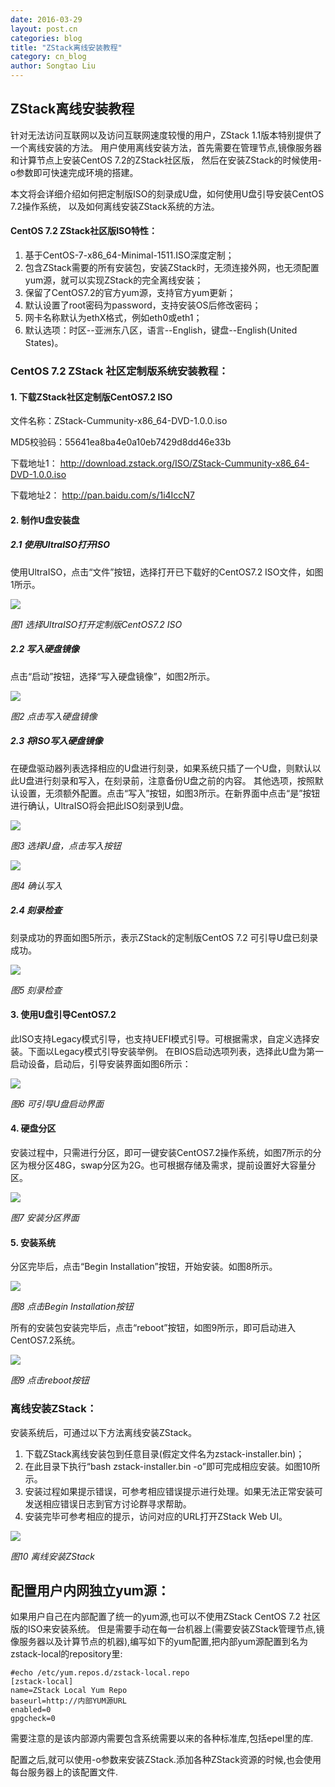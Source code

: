 ```yaml
---
date: 2016-03-29
layout: post.cn
categories: blog
title: "ZStack离线安装教程"
category: cn_blog
author: Songtao Liu
---
```


## ZStack离线安装教程
针对无法访问互联网以及访问互联网速度较慢的用户，ZStack 1.1版本特别提供了一个离线安装的方法。
用户使用离线安装方法，首先需要在管理节点,镜像服务器和计算节点上安装CentOS 7.2的ZStack社区版，
然后在安装ZStack的时候使用-o参数即可快速完成环境的搭建。

本文将会详细介绍如何把定制版ISO的刻录成U盘，如何使用U盘引导安装CentOS 7.2操作系统，
以及如何离线安装ZStack系统的方法。

#### CentOS 7.2 ZStack社区版ISO特性：
1.	基于CentOS-7-x86_64-Minimal-1511.ISO深度定制；
2.	包含ZStack需要的所有安装包，安装ZStack时，无须连接外网，也无须配置yum源，就可以实现ZStack的完全离线安装；
3.	保留了CentOS7.2的官方yum源，支持官方yum更新；
4.	默认设置了root密码为password，支持安装OS后修改密码；
5.	网卡名称默认为ethX格式，例如eth0或eth1；
6.	默认选项：时区--亚洲东八区，语言--English，键盘--English(United States)。

### CentOS 7.2 ZStack 社区定制版系统安装教程：

#### 1.	下载ZStack社区定制版CentOS7.2 ISO
文件名称：ZStack-Cummunity-x86_64-DVD-1.0.0.iso 

MD5校验码：55641ea8ba4e0a10eb7429d8dd46e33b 

下载地址1：
http://download.zstack.org/ISO/ZStack-Cummunity-x86_64-DVD-1.0.0.iso

下载地址2：
http://pan.baidu.com/s/1i4IccN7

#### 2. 制作U盘安装盘

##### 2.1	使用UltraISO打开ISO 
使用UltraISO，点击“文件”按钮，选择打开已下载好的CentOS7.2 ISO文件，如图1所示。

<img src="../images/blogs/offline_install/use-UltraISO-open-custom-centos7.2-iso.png" >

*图1 选择UltraISO打开定制版CentOS7.2 ISO*

##### 2.2	写入硬盘镜像
点击“启动”按钮，选择“写入硬盘镜像”，如图2所示。

<img src="../images/blogs/offline_install/click-write-to-diskimage.png" >

*图2 点击写入硬盘镜像*
 
##### 2.3	将ISO写入硬盘镜像
在硬盘驱动器列表选择相应的U盘进行刻录，如果系统只插了一个U盘，则默认以此U盘进行刻录和写入，在刻录前，注意备份U盘之前的内容。
其他选项，按照默认设置，无须额外配置。点击“写入”按钮，如图3所示。在新界面中点击“是”按钮进行确认，UltraISO将会把此ISO刻录到U盘。
 
<img src="../images/blogs/offline_install/choose-u-disk-to-write.png" >

*图3 选择U盘，点击写入按钮* 

<img src="../images/blogs/offline_install/choose-u-disk-to-write.png" >

*图4 确认写入*

##### 2.4	刻录检查
刻录成功的界面如图5所示，表示ZStack的定制版CentOS 7.2 可引导U盘已刻录成功。 

<img src="../images/blogs/offline_install/burn-check.png" >

*图5 刻录检查*

#### 3.	使用U盘引导CentOS7.2
此ISO支持Legacy模式引导，也支持UEFI模式引导。可根据需求，自定义选择安装。下面以Legacy模式引导安装举例。
在BIOS启动选项列表，选择此U盘为第一启动设备，启动后，引导安装界面如图6所示：

<img src="../images/blogs/offline_install/boot-from-U-disk.png" >

*图6 可引导U盘启动界面*

#### 4.	硬盘分区
安装过程中，只需进行分区，即可一键安装CentOS7.2操作系统，如图7所示的分区为根分区48G，swap分区为2G。也可根据存储及需求，提前设置好大容量分区。

<img src="../images/blogs/offline_install/partition.png" >

*图7 安装分区界面*

#### 5.	安装系统
分区完毕后，点击“Begin Installation”按钮，开始安装。如图8所示。

<img src="../images/blogs/offline_install/click-begin-installation.png" >

*图8 点击Begin Installation按钮*
 
所有的安装包安装完毕后，点击“reboot”按钮，如图9所示，即可启动进入CentOS7.2系统。

<img src="../images/blogs/offline_install/prepare-reboot.png" >

*图9 点击reboot按钮*
 

### 离线安装ZStack：
安装系统后，可通过以下方法离线安装ZStack。

1.	下载ZStack离线安装包到任意目录(假定文件名为zstack-installer.bin)；
2.	在此目录下执行“bash zstack-installer.bin -o”即可完成相应安装。如图10所示。
3.	安装过程如果提示错误，可参考相应错误提示进行处理。如果无法正常安装可发送相应错误日志到官方讨论群寻求帮助。
4.	安装完毕可参考相应的提示，访问对应的URL打开ZStack Web UI。
<img src="../images/blogs/offline_install/offline-install-zstack.png" >

*图10 离线安装ZStack*

## 配置用户内网独立yum源：

如果用户自己在内部配置了统一的yum源,也可以不使用ZStack CentOS 7.2 社区版的ISO来安装系统。
但是需要手动在每一台机器上(需要安装ZStack管理节点,镜像服务器以及计算节点的机器),编写如下的yum配置,把内部yum源配置到名为zstack-local的repository里:

```
#echo /etc/yum.repos.d/zstack-local.repo
[zstack-local]
name=ZStack Local Yum Repo
baseurl=http://内部YUM源URL
enabled=0
gpgcheck=0
```

需要注意的是该内部源内需要包含系统需要以来的各种标准库,包括epel里的库.

配置之后,就可以使用-o参数来安装ZStack.添加各种ZStack资源的时候,也会使用每台服务器上的该配置文件.
